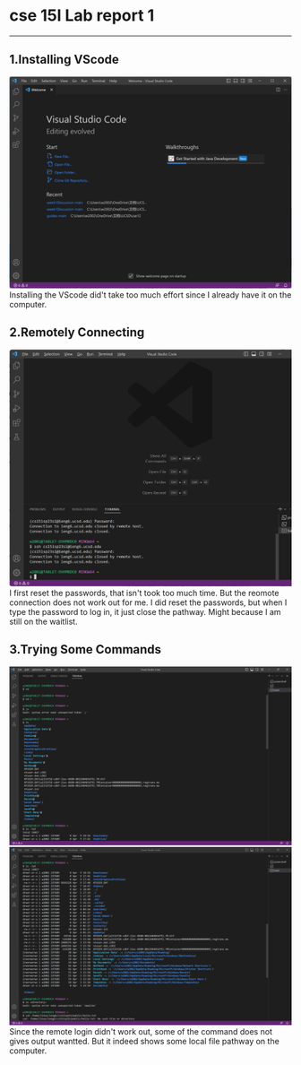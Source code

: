 # cse 15l Lab report 1
---
1.Installing VScode
---
![Image](l1vscdownload.png)
Installing the VScode did't take too much effort since I already have it on the computer.

2.Remotely Connecting
---
![Image](l1remoteconnection.png)
I first reset the passwords, that isn't took too much time. But the reomote connection does not work out for me. I did reset the passwords, but when I type the password to log in, it just close the pathway. Might because I am still on the waitlist.

3.Trying Some Commands
---
![Image](l1command1.png)
![Image](l1command2.png)
Since the remote login didn't work out, some of the command does not gives output wantted. But it indeed shows some local file pathway on the computer.
